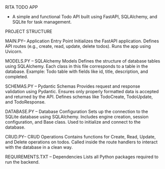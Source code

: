 RITA TODO APP
- A simple and functional Todo API built using FastAPI, SQLAlchemy, and SQLite for task management.
  
PROJECT STRUCTURE

MAIN.PY– Application Entry Point
Initializes the FastAPI application.
Defines API routes (e.g., create, read, update, delete todos).
Runs the app using Uvicorn.

MODELS.PY – SQLAlchemy Models
Defines the structure of database tables using SQLAlchemy.
Each class in this file corresponds to a table in the database.
Example: Todo table with fields like id, title, description, and completed.

SCHEMAS.PY – Pydantic Schemas
Provides request and response validation using Pydantic.
Ensures only properly formatted data is accepted and returned by the API.
Defines schemas like TodoCreate, TodoUpdate, and TodoResponse.

DATABASE.PY – Database Configuration
Sets up the connection to the SQLite database using SQLAlchemy.
Includes engine creation, session configuration, and Base class.
Used to initialize and connect to the database.

CRUD.PY– CRUD Operations
Contains functions for Create, Read, Update, and Delete operations on todos.
Called inside the route handlers to interact with the database in a clean way.

REQUIREMENTS.TXT – Dependencies
Lists all Python packages required to run the backend.

